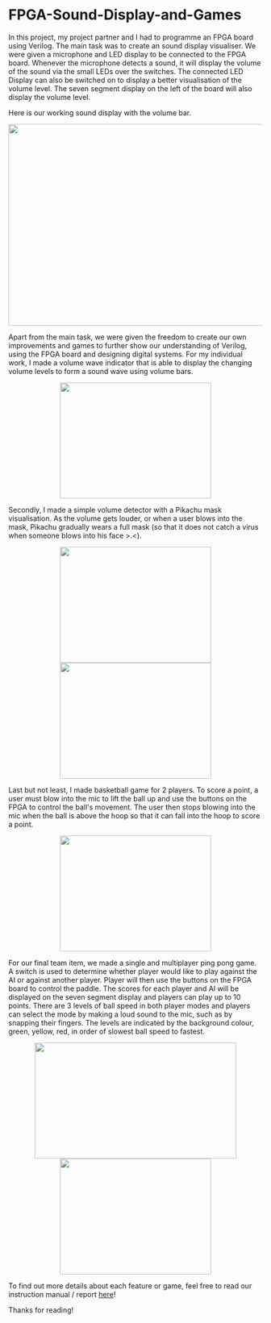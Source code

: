 # FPGA-Sound-Display-and-Games

In this project, my project partner and I had to programme an FPGA board using Verilog. The main task was to create an sound display visualiser. We were given a microphone and LED display to be connected to the FPGA board. Whenever the microphone detects a sound, it will display the volume of the sound via the small LEDs over the switches. The connected LED Display can also be switched on to display a better visualisation of the volume level. The seven segment display on the left of the board will also display the volume level.

Here is our working sound display with the volume bar.

<p align="center">
  <img src="https://github.com/ashrafjfr/FPGA-Sound-Display-and-Games/blob/main/FPGA_pics/sound_display.png" width="700" height="400">
</p>

Apart from the main task, we were given the freedom to create our own improvements and games to further show our understanding of Verilog, using the FPGA board and designing digital systems. For my individual work, I made a volume wave indicator that is able to display the changing volume levels to form a sound wave using volume bars. 

<p align="center">
  <img src="https://github.com/ashrafjfr/FPGA-Sound-Display-and-Games/blob/main/FPGA_pics/vol_wave.png" width="300" height="230">
</p>

Secondly, I made a simple volume detector with a Pikachu mask visualisation. As the volume gets louder, or when a user blows into the mask, Pikachu gradually wears a full mask (so that it does not catch a virus when someone blows into his face >.<). 

<p align="center">
  <img src="https://github.com/ashrafjfr/FPGA-Sound-Display-and-Games/blob/main/FPGA_pics/pika_mask_open.png" width="300" height="230"> <img src="https://github.com/ashrafjfr/FPGA-Sound-Display-and-Games/blob/main/FPGA_pics/pika_mask.png" width="300" height="230">
</p>

Last but not least, I made basketball game for 2 players. To score a point, a user must blow into the mic to lift the ball up and use the buttons on the FPGA to control the ball's movement. The user then stops blowing into the mic when the ball is above the hoop so that it can fall into the hoop to score a point.

<p align="center">
  <img src="https://github.com/ashrafjfr/FPGA-Sound-Display-and-Games/blob/main/FPGA_pics/bball.png" width="300" height="230">
</p>

For our final team item, we made a single and multiplayer ping pong game. A switch is used to determine whether player would like to play against the AI or against another player. Player will then use the buttons on the FPGA board to control the paddle. The scores for each player and AI will be displayed on the seven segment display and players can play up to 10 points. There are 3 levels of ball speed in both player modes and players can select the mode by making a loud sound to the mic, such as by snapping their fingers. The levels are indicated by the background colour, green, yellow, red, in order of slowest ball speed to fastest.

<p align="center">
  <img src="https://github.com/ashrafjfr/FPGA-Sound-Display-and-Games/blob/main/FPGA_pics/ping_pong.jpg" width="400" height="230"> <img src="https://github.com/ashrafjfr/FPGA-Sound-Display-and-Games/blob/main/FPGA_pics/ping_pong_closeup.png" width="300" height="230">
</p>

To find out more details about each feature or game, feel free to read our instruction manual / report [here](https://github.com/ashrafjfr/FPGA-Sound-Display-and-Games/blob/main/FPGA_Sound_Display_and_Games_Report.pdf)!

Thanks for reading!
